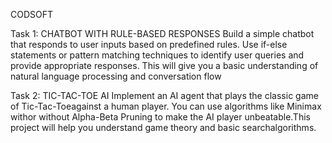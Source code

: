 CODSOFT

Task 1: CHATBOT WITH RULE-BASED RESPONSES
Build a simple chatbot that responds to user inputs based on predefined rules. Use if-else statements or pattern matching techniques to identify user queries and provide appropriate responses. This will give you a basic understanding of natural language processing and conversation flow

Task 2: TIC-TAC-TOE AI
Implement an AI agent that plays the classic game of Tic-Tac-Toeagainst a human player. You can use algorithms like Minimax withor without Alpha-Beta Pruning to make the AI player unbeatable.This project will help you understand game theory and basic searchalgorithms.
